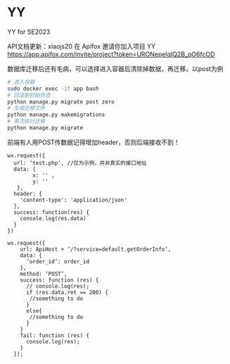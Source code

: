 # YY

YY for SE2023



API文档更新：xiaojs20 在 Apifox 邀请你加入项目 YY https://app.apifox.com/invite/project?token=URONepelqIQ2B_qO6fcOD


数据库迁移后还有毛病，可以选择进入容器后清除掉数据，再迁移。以post为例

```bash
# 进入容器
sudo docker exec -it app bash
# 回滚到初始状态
python manage.py migrate post zero
# 生成迁移文件
python manage.py makemigrations
# 再次执行迁移
python manage.py migrate
```



前端有人用POST传数据记得增加header，否则后端接收不到！

```
wx.request({
  url: ‘test.php‘, //仅为示例，并非真实的接口地址
  data: {
        x: '' , 
        y: ''
   }, 
  header: { 
    'content-type': 'application/json'
  }, 
  success: function(res) { 
    console.log(res.data) 
  }
})
```



```
wx.request({
    url: ApiHost + ‘/?service=default.getOrderInfo‘,
    data: {
      ‘order_id‘: order_id
    },
    method: ‘POST‘,
    success: function (res) {
      // console.log(res);
      if (res.data.ret == 200) {
       //something to do
      }
      else{
       //something to do
      }
    }
    fail: function (res) {
      console.log(res);
    }
  });
```

